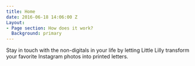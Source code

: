 ```yaml
---
title: Home
date: 2016-06-18 14:06:00 Z
Layout:
- Page section: How does it work?
  Background: primary
---
```


Stay in touch with the non-digitals in your life by letting Little Lilly transform your favorite Instagram photos into printed letters.